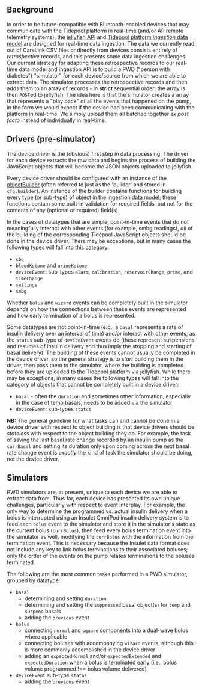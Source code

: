 ## Background

In order to be future-compatible with Bluetooth-enabled devices that may communicate with the Tidepool platform in real-time (and/or AP remote telemetry systems), the [jellyfish API](https://github.com/tidepool-org/jellyfish) and [Tidepool platform *ingestion* data model](http://developer.tidepool.io/data-model/v1/) are designed for real-time data ingestion. The data we currently read out of CareLink CSV files or directly from devices consists entirely of *retrospective* records, and this presents some data ingestion challenges. Our current strategy for adapting these retrospective records to our real-time data model and ingestion API is to build a PWD ("person with diabetes") "simulator" for each device/source from which we are able to extract data. The simulator processes the retrospective records and then adds them to an array of records - in **strict** sequential order; the array is then `POST`ed to jellyfish. The idea here is that the simulator creates a array that represents a "play back" of all the events that happened on the pump, in the form we would expect if the device had been communicating with the platform in real-time. We simply upload them all batched together *ex post facto* instead of individually in real-time.

## Drivers (pre-simulator)

The device driver is the (obvious) first step in data processing. The driver for each device extracts the raw data and begins the process of building the JavaScript objects that will become the JSON objects uploaded to jellyfish.

Every device driver should be configured with an instance of the [objectBuilder](https://github.com/tidepool-org/chrome-uploader/blob/master/lib/objectBuilder.js) (often referred to just as the 'builder' and stored in `cfg.builder`). An instance of the builder contains functions for building every type (or sub-type) of object in the ingestion data model; these functions contain some built-in validation for required fields, but not for the contents of any (optional or required) field(s).

In the cases of datatypes that are simple, point-in-time events that do not meaningfully interact with other events (for example, smbg readings), *all* of the building of the corresponding Tidepool JavaScript objects should be done in the device driver. There may be exceptions, but in many cases the following types will fall into this category:

- `cbg`
- `bloodKetone` and `urineKetone`
- `deviceEvent`: sub-types `alarm`, `calibration`, `reservoirChange`, `prime`, and `timeChange`
- `settings`
- `smbg`

Whether `bolus` and `wizard` events can be completely built in the simulator depends on how the connections between these events are represented and how early termination of a bolus is represented.

Some datatypes are not point-in-time (e.g., a `basal` represents a rate of insulin delivery over an interval of time) and/or interact with other events, as the `status` sub-type of `deviceEvent` events do (these represent suspensions and resumes of insulin delivery and thus imply the stopping and starting of basal delivery). The building of these events cannot usually be completed in the device driver, so the general strategy is to *start* building them in the driver, then pass them to the simulator, where the building is completed before they are uploaded to the Tidepool platform via jellyfish. While there may be exceptions, in many cases the following types will fall into the category of objects that cannot be completely built in a device driver:

- `basal` - often the `duration` and sometimes other information, especially in the case of temp basals, needs to be added via the simulator
- `deviceEvent`: sub-types `status`

**NB:** The general guideline for what tasks can and cannot be done in a device driver with respect to object building is that device drivers should be *stateless* with respect to the object building they do. For example, the task of saving the last basal rate change recorded by an insulin pump as the `currBasal` and setting its duration only upon coming across the *next* basal rate change event is *exactly* the kind of task the simulator should be doing, not the device driver.

## Simulators

PWD simulators are, at present, unique to each device we are able to extract data from. Thus far, each device has presented its own unique challenges, particularly with respect to event interplay. For example, the only way to determine the programmed vs. actual insulin delivery when a bolus is interrupted using an Insulet OmniPod insulin delivery system is to feed each `bolus` event to the simulator and store it in the simulator's state as the current bolus (`currBolus`), then feed every bolus termination event into the simulator as well, modifying the `currBolus` with the information from the termination event. This is necessary because the Insulet data format does not include any key to link bolus terminations to their associated boluses; only the order of the events on the pump relates terminations to the boluses terminated.

The following are the most common tasks performed in a PWD simulator, grouped by datatype:

- `basal`
   + determining and setting `duration`
   + determining and setting the `suppressed` basal object(s) for `temp` and `suspend` basals
   + adding the `previous` event
- `bolus`
   + connecting `normal` and `square` components into a dual-wave bolus where applicable
   + connecting boluses with accompanying `wizard` events, although this is more commonly accomplished in the device driver
   + adding an `expectedNormal` and/or `expectedExtended` and `expectedDuration` when a bolus is terminated early (i.e., bolus volume programmed !== bolus volume delivered)
- `deviceEvent` sub-type `status`
   + adding the `previous` event
